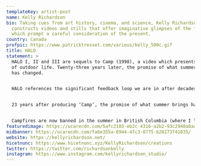 ```yaml
---
templateKey: artist-post
name: Kelly Richardson
bio: Taking cues from art history, cinema, and science, Kelly Richardson
  constructs videos and stills that offer imaginative glimpses of the future
  which prompt a careful consideration of the present.
country: Canada
profpic: https://www.patricktresset.com/various/kelly_500c.gif
title: HALO
statement: >
  HALO I, II and III are sequels to Camp (1998), a video which presents a cliché
  of outdoor life. Twenty-three years later, the promise of what summer brings
  has changed. 


  HALO references the significant feedback loop we are in after decades of warnings. BC is set to have the 3rd worst fire season on record, all of which occurred within the last 5 years. Simultaneously, the UN declared that it is code red for humanity as a result of climate change.


  23 years after producing ‘Camp’, the promise of what summer brings has changed. ‘HALO II’ presents a full, bright red moon distorted once again by heat rising from something burning and crackling out of shot. Embers float around and smoke swirls. 


  Campfires are now banned in the summer in British Columbia (where I live). With severe, extended droughts being the new normal,  the risk of wildfire is extreme. Compounding the threat, 2021 produced record temperatures reaching a staggering 49.6C, smashing the previous record by 4.6C. It is set to be the 3rd worst fire season on record, all of which were recorded within the last 5 years. Simultaneously, the UN declared that it is code red for humanity as a result of climate change.
featuredimage: https://ucarecdn.com/5afc2103-eb2c-4316-a2b2-93c2940a8aa7/
midbanner: https://ucarecdn.com/fa6e355a-6944-4fc3-8775-b28273741035/
website: https://kellyrichardson.net/
hicetnunc: https://www.hicetnunc.xyz/KellyRichardson/creations
twitter: https://twitter.com/richardsonkelly
instagram: https://www.instagram.com/kellyrichardson_studio/
---
```

